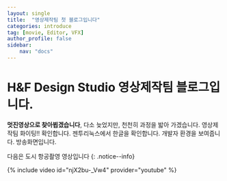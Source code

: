 ```yaml
---
layout: single
title:  "영상제작팀 첫 블로그입니다"
categories: introduce
tag: [movie, Editor, VFX]
author_profile: false
sidebar:
    nav: "docs"
---
```


# H&F Design Studio 영상제작팀 블로그입니다.

**멋진영상으로 찾아뵙겠습니다**, 다소 늦었지만, 천천히 과정을 밟아 가겠습니다.
영상제작팀 화이팅!! 확인합니다. 젠투리눅스에서 한글을 확인합니다. 
개발자 환경을 보여줍니다. 방송화면입니다.

다음은 도시 항공촬영 영상입니다
{: .notice--info}

{% include video id="njX2bu-_Vw4" provider="youtube" %}
